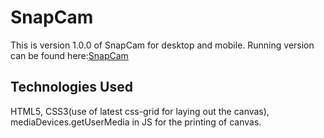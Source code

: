 # SnapCam

This is version 1.0.0 of SnapCam for desktop and mobile. Running version can be found here:[SnapCam](https://snapcam-a9e01.firebaseapp.com/)

## Technologies Used

HTML5, CSS3(use of latest css-grid for laying out the canvas), mediaDevices.getUserMedia in JS for the printing of canvas.

